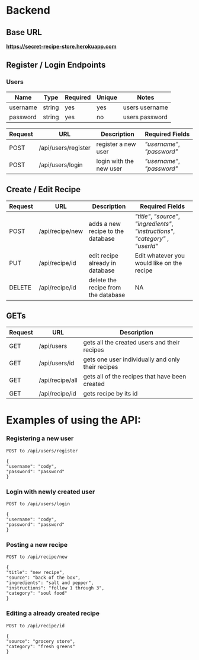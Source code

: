 # Backend

## Base URL

**https://secret-recipe-store.herokuapp.com**

## Register / Login Endpoints

### Users

| Name     | Type   | Required | Unique | Notes          |
| -------- | ------ | -------- | ------ | -------------- |
| username | string | yes      | yes    | users username |
| password | string | yes      | no     | users password |

| Request | URL                 | Description             | Required Fields            |
| ------- | ------------------- | ----------------------- | -------------------------- |
| POST    | /api/users/register | register a new user     | _"username"_, _"password"_ |
| POST    | /api/users/login    | login with the new user | _"username"_, _"password"_ |

## Create / Edit Recipe

| Request | URL             | Description                         | Required Fields                                                                     |
| ------- | --------------- | ----------------------------------- | ----------------------------------------------------------------------------------- |
| POST    | /api/recipe/new | adds a new recipe to the database   | _"title"_, _"source"_, _"ingredients"_, _"instructions"_, _"category"_ , _"userId"_ |
| PUT     | /api/recipe/id  | edit recipe already in database     | Edit whatever you would like on the recipe                                          |
| DELETE  | /api/recipe/id  | delete the recipe from the database | NA                                                                                  |

## GETs

| Request | URL             | Description                                       |
| ------- | --------------- | ------------------------------------------------- |
| GET     | /api/users      | gets all the created users and their recipes      |
| GET     | /api/users/id   | gets one user individually and only their recipes |
| GET     | /api/recipe/all | gets all of the recipes that have been created    |
| GET     | /api/recipe/id  | gets recipe by its id                             |

# Examples of using the API:

### Registering a new user

    POST to /api/users/register

    {
    "username": "cody",
    "password": "password"
    }

### Login with newly created user

    POST to /api/users/login

    {
    "username": "cody",
    "password": "password"
    }

### Posting a new recipe

    POST to /api/recipe/new

    {
    "title": "new recipe",
    "source": "back of the box",
    "ingredients": "salt and pepper",
    "instructions": "follow 1 through 3",
    "category": "soul food"
    }

### Editing a already created recipe

    POST to /api/recipe/id

    {
    "source": "grocery store",
    "category": "fresh greens"
    }
